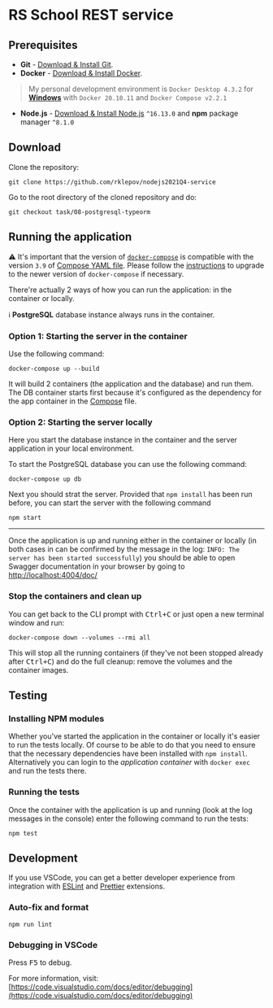 # RS School REST service

## Prerequisites

- **Git** - [Download & Install Git](https://git-scm.com/downloads).
- **Docker** - [Download & Install Docker](https://docs.docker.com/get-docker/).

> My personal development environment is `Docker Desktop 4.3.2` for [**Windows**](https://docs.docker.com/desktop/windows/install/) with `Docker 20.10.11` and `Docker Compose v2.2.1`

- **Node.js** - [Download & Install Node.js](https://nodejs.org/en/download/) `^16.13.0` and **npm** package manager `^8.1.0`

## Download

Clone the repository:

```text
git clone https://github.com/rklepov/nodejs2021Q4-service
```

Go to the root directory of the cloned repository and do:

```text
git checkout task/08-postgresql-typeorm
```

## Running the application

:warning: It's important that the version of [`docker-compose`](https://docs.docker.com/compose/) is compatible with the version `3.9` of [Compose YAML file](https://docs.docker.com/compose/compose-file/compose-file-v3/). Please follow the [instructions](https://docs.docker.com/compose/install/) to upgrade to the newer version of `docker-compose` if necessary.

There're actually 2 ways of how you can run the application: in the container or locally.

:information_source: **PostgreSQL** database instance always runs in the container.

### Option 1: Starting the server in the container

Use the following command:

```text
docker-compose up --build
```

It will build 2 containers (the application and the database) and run them. The DB container starts first because it's configured as the dependency for the app container in the [Compose](https://github.com/rklepov/nodejs2021Q4-service/blob/typeorm-final-v2/docker-compose.yml#L13) file.

### Option 2: Starting the server locally

Here you start the database instance in the container and the server application in your local environment.

To start the PostgreSQL database you can use the following command:

```text
docker-compose up db
```

Next you should strat the server. Provided that `npm install` has been run before, you can start the server with the following command

```text
npm start
```

---

Once the application is up and running either in the container or locally (in both cases in can be confirmed by the message in the log: `INFO: The server has been started successfully`) you should be able to open Swagger documentation in your browser by going to [http://localhost:4004/doc/](http://localhost:4004/doc/)

### Stop the containers and clean up

You can get back to the CLI prompt with <kbd>Ctrl+C</kbd> or just open a new terminal window and run:

```text
docker-compose down --volumes --rmi all
```

This will stop all the running containers (if they've not been stopped already after <kbd>Ctrl+C</kbd>) and do the full cleanup: remove the volumes and the container images.

## Testing

### Installing NPM modules

Whether you've started the application in the container or locally it's easier to run the tests locally. Of course to be able to do that you need to ensure that the necessary dependencies have been installed with `npm install`. Alternatively you can login to the _application container_ with `docker exec` and run the tests there.

### Running the tests

Once the container with the application is up and running (look at the log messages in the console) enter the following command to run the tests:

```text
npm test
```

## Development

If you use VSCode, you can get a better developer experience from integration with [ESLint](https://marketplace.visualstudio.com/items?itemName=dbaeumer.vscode-eslint) and [Prettier](https://marketplace.visualstudio.com/items?itemName=esbenp.prettier-vscode) extensions.

### Auto-fix and format

```text
npm run lint
```

### Debugging in VSCode

Press <kbd>F5</kbd> to debug.

For more information, visit: [https://code.visualstudio.com/docs/editor/debugging](https://code.visualstudio.com/docs/editor/debugging)
